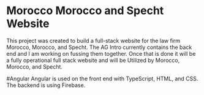 # Morocco Morocco and Specht Website
This project was created to build a full-stack website for the law firm Morocco, Morocco, and Specht. 
The AG Intro currently contains the back end and I am working on fussing them together. 
Once that is done it will be a fully operational full stack website and will be Utilized by Morocco, Morocco, and Specht. 

#Angular
Angular is used on the front end with TypeScript, HTML, and CSS.
The backend is using Firebase. 
